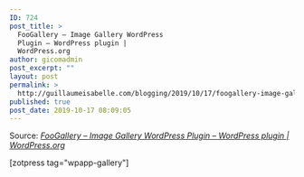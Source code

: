 ```yaml
---
ID: 724
post_title: >
  FooGallery – Image Gallery WordPress
  Plugin – WordPress plugin |
  WordPress.org
author: gicomadmin
post_excerpt: ""
layout: post
permalink: >
  http://guillaumeisabelle.com/blogging/2019/10/17/foogallery-image-gallery-wordpress-plugin-wordpress-plugin-wordpress-org/
published: true
post_date: 2019-10-17 08:09:05
---
```

Source: *[FooGallery – Image Gallery WordPress Plugin – WordPress plugin | WordPress.org][1]*

<!-- wp:shortcode --> [zotpress tag="wpapp-gallery"] 

<!-- /wp:shortcode -->

 [1]: https://wordpress.org/plugins/foogallery/